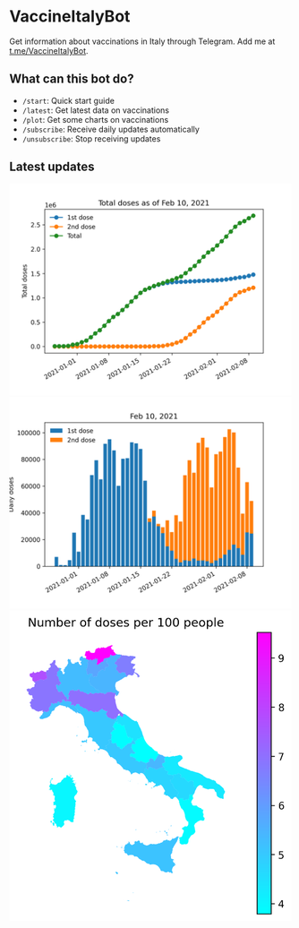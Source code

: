 # VaccineItalyBot

Get information about vaccinations in Italy through Telegram. Add me at [t.me/VaccineItalyBot](https://t.me/VaccineItalyBot).

## What can this bot do?

* `/start`: Quick start guide
* `/latest`: Get latest data on vaccinations
* `/plot`: Get some charts on vaccinations
* `/subscribe`: Receive daily updates automatically
* `/unsubscribe`: Stop receiving updates 

## Latest updates

![Total doses administered.](charts/2021-02-10-total.png)
![Daily doses.](charts/2021-02-10-daily.png)
![Doses per 100 people per region](charts/2021-02-10-map.png)


